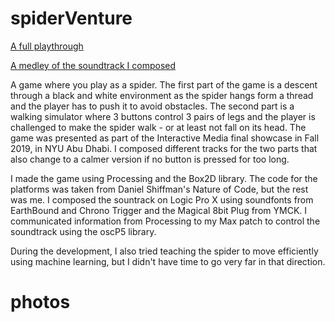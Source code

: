 # spiderVenture

[A full playthrough](https://drive.google.com/file/d/1Sy90xKs5bfgtmEPUQB37OB3JtGD3QXBm/view?usp=sharing)

[A medley of the soundtrack I composed](https://soundcloud.com/hatim-benhsain/spider-medley)

A game where you play as a spider. The first part of the game is a descent through a black and white environment as the spider hangs form a thread and the player has to push it to avoid obstacles. The second part is a walking simulator where 3 buttons control 3 pairs of legs and the player is challenged to make the spider walk - or at least not fall on its head. The game was presented as part of the Interactive Media final showcase in Fall 2019, in NYU Abu Dhabi. I composed different tracks for the two parts that also change to a calmer version if no button is pressed for too long.

I made the game using Processing and the Box2D library. The code for the platforms was taken from Daniel Shiffman's Nature of Code, but the rest was me. I composed the sountrack on Logic Pro X using soundfonts from EarthBound and Chrono Trigger and the Magical 8bit Plug from YMCK. I communicated information from Processing to my Max patch to control the soundtrack using the oscP5 library.

During the development, I also tried teaching the spider to move efficiently using machine learning, but I didn't have time to go very far in that direction.

# photos
